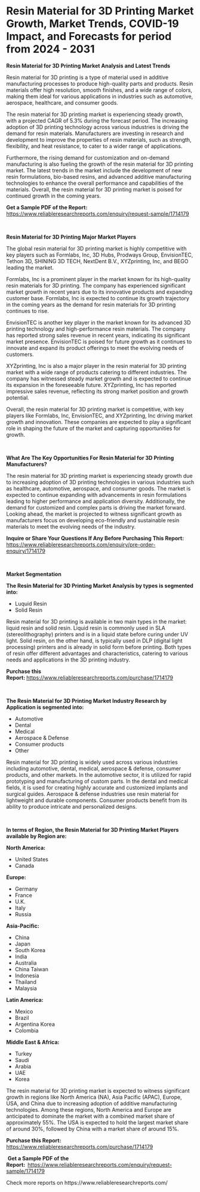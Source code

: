 <p><h1>Resin Material for 3D Printing Market Growth, Market Trends, COVID-19 Impact, and Forecasts for period from 2024 - 2031</h1></p><p><strong>Resin Material for 3D Printing Market Analysis and Latest Trends</strong></p>
<p><p>Resin material for 3D printing is a type of material used in additive manufacturing processes to produce high-quality parts and products. Resin materials offer high resolution, smooth finishes, and a wide range of colors, making them ideal for various applications in industries such as automotive, aerospace, healthcare, and consumer goods.</p><p>The resin material for 3D printing market is experiencing steady growth, with a projected CAGR of 5.3% during the forecast period. The increasing adoption of 3D printing technology across various industries is driving the demand for resin materials. Manufacturers are investing in research and development to improve the properties of resin materials, such as strength, flexibility, and heat resistance, to cater to a wider range of applications.</p><p>Furthermore, the rising demand for customization and on-demand manufacturing is also fueling the growth of the resin material for 3D printing market. The latest trends in the market include the development of new resin formulations, bio-based resins, and advanced additive manufacturing technologies to enhance the overall performance and capabilities of the materials. Overall, the resin material for 3D printing market is poised for continued growth in the coming years.</p></p>
<p><strong>Get a Sample PDF of the Report:&nbsp;</strong> <a href="https://www.reliableresearchreports.com/enquiry/request-sample/1714179">https://www.reliableresearchreports.com/enquiry/request-sample/1714179</a></p>
<p>&nbsp;</p>
<p><strong>Resin Material for 3D Printing Major Market Players</strong></p>
<p><p>The global resin material for 3D printing market is highly competitive with key players such as Formlabs, Inc, 3D Hubs, Prodways Group, EnvisionTEC, Tethon 3D, SHINING 3D TECH, NextDent B.V., XYZprinting, Inc, and BEGO leading the market.</p><p>Formlabs, Inc is a prominent player in the market known for its high-quality resin materials for 3D printing. The company has experienced significant market growth in recent years due to its innovative products and expanding customer base. Formlabs, Inc is expected to continue its growth trajectory in the coming years as the demand for resin materials for 3D printing continues to rise.</p><p>EnvisionTEC is another key player in the market known for its advanced 3D printing technology and high-performance resin materials. The company has reported strong sales revenue in recent years, indicating its significant market presence. EnvisionTEC is poised for future growth as it continues to innovate and expand its product offerings to meet the evolving needs of customers.</p><p>XYZprinting, Inc is also a major player in the resin material for 3D printing market with a wide range of products catering to different industries. The company has witnessed steady market growth and is expected to continue its expansion in the foreseeable future. XYZprinting, Inc has reported impressive sales revenue, reflecting its strong market position and growth potential.</p><p>Overall, the resin material for 3D printing market is competitive, with key players like Formlabs, Inc, EnvisionTEC, and XYZprinting, Inc driving market growth and innovation. These companies are expected to play a significant role in shaping the future of the market and capturing opportunities for growth.</p></p>
<p>&nbsp;</p>
<p><strong>What Are The Key Opportunities For Resin Material for 3D Printing Manufacturers?</strong></p>
<p><p>The resin material for 3D printing market is experiencing steady growth due to increasing adoption of 3D printing technologies in various industries such as healthcare, automotive, aerospace, and consumer goods. The market is expected to continue expanding with advancements in resin formulations leading to higher performance and application diversity. Additionally, the demand for customized and complex parts is driving the market forward. Looking ahead, the market is projected to witness significant growth as manufacturers focus on developing eco-friendly and sustainable resin materials to meet the evolving needs of the industry.</p></p>
<p><strong>Inquire or Share Your Questions If Any Before Purchasing This Report:</strong> <a href="https://www.reliableresearchreports.com/enquiry/pre-order-enquiry/1714179">https://www.reliableresearchreports.com/enquiry/pre-order-enquiry/1714179</a></p>
<p>&nbsp;</p>
<p><strong>Market Segmentation</strong></p>
<p><strong>The Resin Material for 3D Printing Market Analysis by types is segmented into:</strong></p>
<p><ul><li>Luquid Resin</li><li>Solid Resin</li></ul></p>
<p><p>Resin material for 3D printing is available in two main types in the market: liquid resin and solid resin. Liquid resin is commonly used in SLA (stereolithography) printers and is in a liquid state before curing under UV light. Solid resin, on the other hand, is typically used in DLP (digital light processing) printers and is already in solid form before printing. Both types of resin offer different advantages and characteristics, catering to various needs and applications in the 3D printing industry.</p></p>
<p><strong>Purchase this Report:&nbsp;</strong><a href="https://www.reliableresearchreports.com/purchase/1714179">https://www.reliableresearchreports.com/purchase/1714179</a></p>
<p>&nbsp;</p>
<p><strong>The Resin Material for 3D Printing Market Industry Research by Application is segmented into:</strong></p>
<p><ul><li>Automotive</li><li>Dental</li><li>Medical</li><li>Aerospace & Defense</li><li>Consumer products</li><li>Other</li></ul></p>
<p><p>Resin material for 3D printing is widely used across various industries including automotive, dental, medical, aerospace & defense, consumer products, and other markets. In the automotive sector, it is utilized for rapid prototyping and manufacturing of custom parts. In the dental and medical fields, it is used for creating highly accurate and customized implants and surgical guides. Aerospace & defense industries use resin material for lightweight and durable components. Consumer products benefit from its ability to produce intricate and personalized designs.</p></p>
<p>&nbsp;</p>
<p><strong>In terms of Region, the Resin Material for 3D Printing Market Players available by Region are:</strong></p>
<p>
    <p> <strong> North America: </strong>
        <ul>
            <li>United States</li>
            <li>Canada</li>
        </ul>
        </p> 
    <p> <strong> Europe: </strong>
        <ul>
            <li>Germany</li>
            <li>France</li>
            <li>U.K.</li>
            <li>Italy</li>
            <li>Russia</li>
        </ul>
        </p> 
    <p> <strong> Asia-Pacific: </strong>
        <ul>
            <li>China</li>
            <li>Japan</li>
            <li>South Korea</li>
            <li>India</li>
            <li>Australia</li>
            <li>China Taiwan</li>
            <li>Indonesia</li>
            <li>Thailand</li>
            <li>Malaysia</li>
        </ul>
        </p> 
    <p> <strong> Latin America: </strong>
        <ul>
            <li>Mexico</li>
            <li>Brazil</li>
            <li>Argentina Korea</li>
            <li>Colombia</li>
        </ul>
        </p> 
    <p> <strong> Middle East & Africa: </strong>
        <ul>
            <li>Turkey</li>
            <li>Saudi</li>
            <li>Arabia</li>
            <li>UAE</li>
            <li>Korea</li>
        </ul>
    </p>
    </p>
<p><p>The resin material for 3D printing market is expected to witness significant growth in regions like North America (NA), Asia Pacific (APAC), Europe, USA, and China due to increasing adoption of additive manufacturing technologies. Among these regions, North America and Europe are anticipated to dominate the market with a combined market share of approximately 55%. The USA is expected to hold the largest market share of around 30%, followed by China with a market share of around 15%.</p></p>
<p><strong>Purchase this Report: </strong><a href="https://www.reliableresearchreports.com/purchase/1714179">https://www.reliableresearchreports.com/purchase/1714179</a></p>
<p>&nbsp;<strong>Get a Sample PDF of the Report:&nbsp;&nbsp;</strong><a href="https://www.reliableresearchreports.com/enquiry/request-sample/1714179">https://www.reliableresearchreports.com/enquiry/request-sample/1714179</a></p>
<p><strong></strong></p>
<p>Check more reports on https://www.reliableresearchreports.com/</p>